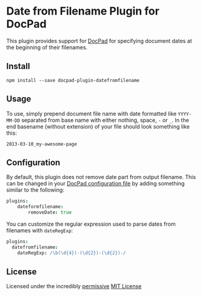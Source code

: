 # Date from Filename Plugin for DocPad
This plugin provides support for [DocPad](https://docpad.org) for specifying
document dates at the beginning of their filenames.

## Install

```
npm install --save docpad-plugin-datefromfilename
```

## Usage

To use, simply prepend document file name with date formatted like `YYYY-MM-DD`
separated from base name with either nothing, space, `-` or `_`. In the end
basename (without extension) of your file should look something like this:

```
2013-03-10_my-awesome-page
```

## Configuration

By default, this plugin does not remove date part from output filename. This can be changed in your [DocPad configuration file](http://docpad.org/docs/config) by adding something similar to the following:

``` coffee
plugins:
	dateformfilename:
		removeDate: true
```

You can customize the regular expression used to parse dates from filenames with `dateRegExp`:

```coffee
plugins:
  datefromfilename:
    dateRegExp: /\b(\d{4})-(\d{2})-(\d{2})-/
```

## License
Licensed under the incredibly [permissive](http://en.wikipedia.org/wiki/Permissive_free_software_licence) [MIT License](http://creativecommons.org/licenses/MIT/)